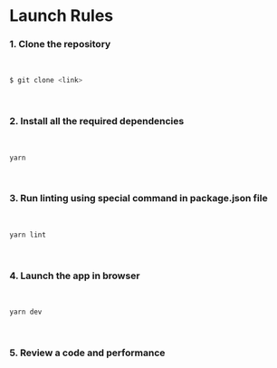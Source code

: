 # Launch Rules

### 1. Clone the repository

<br>

```bash
$ git clone <link>
```

<br>

### 2. Install all the required dependencies

<br>

```bash
yarn
```

<br>

### 3. Run linting using special command in package.json file

<br>

```bash
yarn lint
```

<br>

### 4. Launch the app in browser

<br>

```bash
yarn dev
```

<br>

### 5. Review a code and performance
